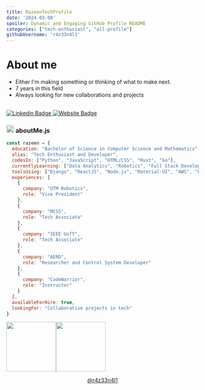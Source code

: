 ```yaml
---
title: RazeenTechProfile
date: '2024-03-08'
spoiler: Dynamic and Engaging GitHub Profile README
categories: ["tech-enthusiast", "all-profile"]
githubUsername: 'r4z33n4l1'
---
```



<!-- <h1 align="left"><img src="https://raw.githubusercontent.com/r4z33n4l1/r4z33n4l1/master/wave-hi.gif" width="30px"><strong> Hi there, I'm Razeen!</strong></h1> -->

# About me
- Either I'm making something or thinking of what to make next.
- 7 years in this field
- Always looking for new collaborations and projects


<br>
<a target="_blank" href="https://linkedin.com/in/razeenali/">
<img src="https://img.shields.io/badge/-Razeen-blue?style=for-the-badge&logo=Linkedin&logoColor=white&link=https://linkedin.com/in/r4z33n4l1/" alt="Linkedin Badge">
</a>
<a target="_blank" href="https://razeenali.com">
<img src="https://img.shields.io/badge/-RazeenAli.com-0A66C2?style=for-the-badge&logo=GoogleChrome&logoColor=white&link=https://razeenali.com" alt="Website Badge">
</a>


### <img src="https://media.giphy.com/media/ln7z2eWriiQAllfVcn/giphy.gif" height="20"> **aboutMe.js**

```javascript
const razeen = {
  education: "Bachelor of Science in Computer Science and Mathematics",
  alias: "Tech Enthusiast and Developer",
  codesIn: ["Python", "JavaScript", "HTML/CSS", "Rust", "Go"],
  currentlyLearning: ["Data Analytics", "Robotics", "Full Stack Development"],
  toolsUsing: ["Django", "ReactJS", "Node.js", "Material-UI", "AWS", "Firebase", "Figma", "Postman", "PostgreSQL"],
  experiences: [
    {
      company: "UTM Robotics",
      role: "Vice President"
    },
    {
      company: "MCSS",
      role: "Tech Associate"
    },
    {
      company: "IEEE UofT",
      role: "Tech Associate"
    },
    {
      company: "AERD",
      role: "Researcher and Control System Developer"
    },
    {
      company: "CodeWarrior",
      role: "Instructor"
    }
  ],
  availableForHire: true,
  lookingFor: "Collaborative projects in tech"
}
```

<!-- Projects I am working on 
### <img src="https://media.giphy.com/media/WUlplcMpOCEmTGBtBW/giphy.gif" height="20"> **Projects I am working on:**
 -->



<img align="" height='130px' src="https://github-readme-stats.vercel.app/api?username=r4z33n4l1&hide_title=true&show_icons=true&include_all_commits=true&line_height=21&bg_color=f0f0f0&theme=graywhite" /><img align="" height='130px' src="https://github-readme-stats.vercel.app/api/top-langs/?username=r4z33n4l1&hide_title=true&layout=compact&bg_color=f0f0f0&theme=graywhite" />



<p align="center"><a href="https://github.com/r4z33n4l1">@r4z33n4l1</a></p>

